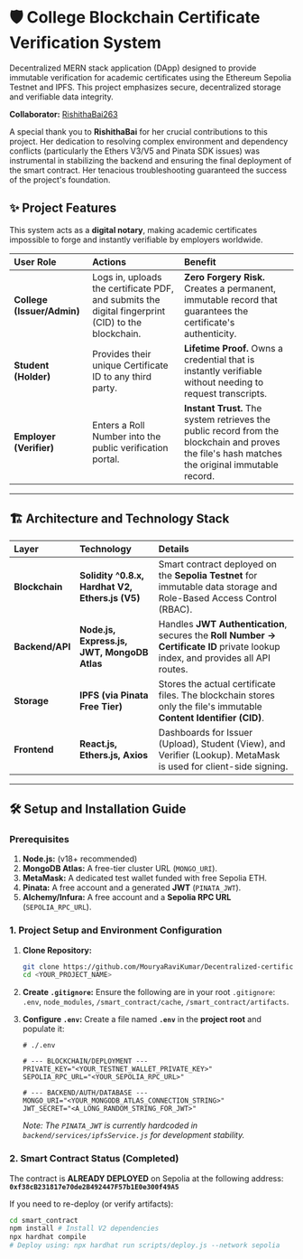 # 🛡️ College Blockchain Certificate Verification System

Decentralized MERN stack application (DApp) designed to provide immutable verification for academic certificates using the Ethereum Sepolia Testnet and IPFS. This project emphasizes secure, decentralized storage and verifiable data integrity.

**Collaborator:** [RishithaBai263](https://github.com/RishithaBai263)

A special thank you to **RishithaBai** for her crucial contributions to this project. Her dedication to resolving complex environment and dependency conflicts (particularly the Ethers V3/V5 and Pinata SDK issues) was instrumental in stabilizing the backend and ensuring the final deployment of the smart contract. Her tenacious troubleshooting guaranteed the success of the project's foundation.

## ✨ Project Features 

This system acts as a **digital notary**, making academic certificates impossible to forge and instantly verifiable by employers worldwide.

| User Role | Actions | Benefit |
| :--- | :--- | :--- |
| **College (Issuer/Admin)** | Logs in, uploads the certificate PDF, and submits the digital fingerprint (CID) to the blockchain. | **Zero Forgery Risk.** Creates a permanent, immutable record that guarantees the certificate's authenticity. |
| **Student (Holder)** | Provides their unique Certificate ID to any third party. | **Lifetime Proof.** Owns a credential that is instantly verifiable without needing to request transcripts. |
| **Employer (Verifier)** | Enters a Roll Number into the public verification portal. | **Instant Trust.** The system retrieves the public record from the blockchain and proves the file's hash matches the original immutable record. |

---

## 🏗️ Architecture and Technology Stack

| Layer | Technology | Details |
| :--- | :--- | :--- |
| **Blockchain** | **Solidity ^0.8.x, Hardhat V2, Ethers.js (V5)** | Smart contract deployed on the **Sepolia Testnet** for immutable data storage and Role-Based Access Control (RBAC). |
| **Backend/API** | **Node.js, Express.js, JWT, MongoDB Atlas** | Handles **JWT Authentication**, secures the **Roll Number $\rightarrow$ Certificate ID** private lookup index, and provides all API routes. |
| **Storage** | **IPFS (via Pinata Free Tier)** | Stores the actual certificate files. The blockchain stores only the file's immutable **Content Identifier (CID)**. |
| **Frontend** | **React.js, Ethers.js, Axios** | Dashboards for Issuer (Upload), Student (View), and Verifier (Lookup). MetaMask is used for client-side signing. |

---

## 🛠️ Setup and Installation Guide

### Prerequisites

1.  **Node.js:** (v18+ recommended)
2.  **MongoDB Atlas:** A free-tier cluster URL (`MONGO_URI`).
3.  **MetaMask:** A dedicated test wallet funded with free Sepolia ETH.
4.  **Pinata:** A free account and a generated **JWT** (`PINATA_JWT`).
5.  **Alchemy/Infura:** A free account and a **Sepolia RPC URL** (`SEPOLIA_RPC_URL`).

### 1. Project Setup and Environment Configuration

1.  **Clone Repository:**
    ```bash
    git clone https://github.com/MouryaRaviKumar/Decentralized-certificate-verification
    cd <YOUR_PROJECT_NAME>
    ```

2.  **Create `.gitignore`:** Ensure the following are in your root `.gitignore`: `.env`, `node_modules`, `/smart_contract/cache`, `/smart_contract/artifacts`.

3.  **Configure `.env`:** Create a file named **`.env`** in the **project root** and populate it:

    ```dotenv
    # ./.env

    # --- BLOCKCHAIN/DEPLOYMENT ---
    PRIVATE_KEY="<YOUR_TESTNET_WALLET_PRIVATE_KEY>"
    SEPOLIA_RPC_URL="<YOUR_SEPOLIA_RPC_URL>"

    # --- BACKEND/AUTH/DATABASE ---
    MONGO_URI="<YOUR_MONGODB_ATLAS_CONNECTION_STRING>"
    JWT_SECRET="<A_LONG_RANDOM_STRING_FOR_JWT>"
    ```

    *Note: The `PINATA_JWT` is currently hardcoded in `backend/services/ipfsService.js` for development stability.*

### 2. Smart Contract Status (Completed)

The contract is **ALREADY DEPLOYED** on Sepolia at the following address:
**`0xf38cB231817e70de2B492447F57b1E0e300f49A5`**

If you need to re-deploy (or verify artifacts):
```bash
cd smart_contract
npm install # Install V2 dependencies
npx hardhat compile
# Deploy using: npx hardhat run scripts/deploy.js --network sepolia